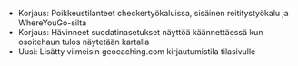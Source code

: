 
- Korjaus: Poikkeustilanteet checkertyökaluissa, sisäinen reititystyökalu ja WhereYouGo-silta
- Korjaus: Hävinneet suodatinasetukset näyttöä käännettäessä kun osoitehaun tulos näytetään kartalla
- Uusi: Lisätty viimeisin geocaching.com kirjautumistila tilasivulle
